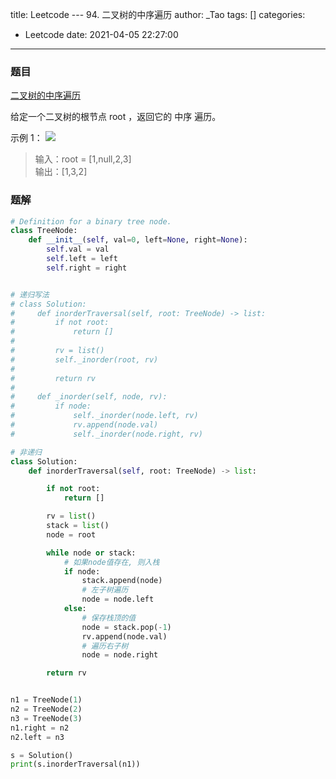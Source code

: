 title: Leetcode --- 94. 二叉树的中序遍历
author: _Tao
tags: []
categories:
  - Leetcode
date: 2021-04-05 22:27:00
---
### 题目

[二叉树的中序遍历]()

给定一个二叉树的根节点 root ，返回它的 中序 遍历。

 
示例 1：
![](https://qxinhai.oss-cn-shenzhen.aliyuncs.com/hexo/20210405222801.png)

>输入：root = [1,null,2,3]<br/>
输出：[1,3,2]

### 题解
```python
# Definition for a binary tree node.
class TreeNode:
    def __init__(self, val=0, left=None, right=None):
        self.val = val
        self.left = left
        self.right = right


# 递归写法
# class Solution:
#     def inorderTraversal(self, root: TreeNode) -> list:
#         if not root:
#             return []
#
#         rv = list()
#         self._inorder(root, rv)
#
#         return rv
#
#     def _inorder(self, node, rv):
#         if node:
#             self._inorder(node.left, rv)
#             rv.append(node.val)
#             self._inorder(node.right, rv)

# 非递归
class Solution:
    def inorderTraversal(self, root: TreeNode) -> list:

        if not root:
            return []

        rv = list()
        stack = list()
        node = root

        while node or stack:
            # 如果node值存在, 则入栈
            if node:
                stack.append(node)
                # 左子树遍历
                node = node.left
            else:
                # 保存栈顶的值
                node = stack.pop(-1)
                rv.append(node.val)
                # 遍历右子树
                node = node.right

        return rv


n1 = TreeNode(1)
n2 = TreeNode(2)
n3 = TreeNode(3)
n1.right = n2
n2.left = n3

s = Solution()
print(s.inorderTraversal(n1))

```